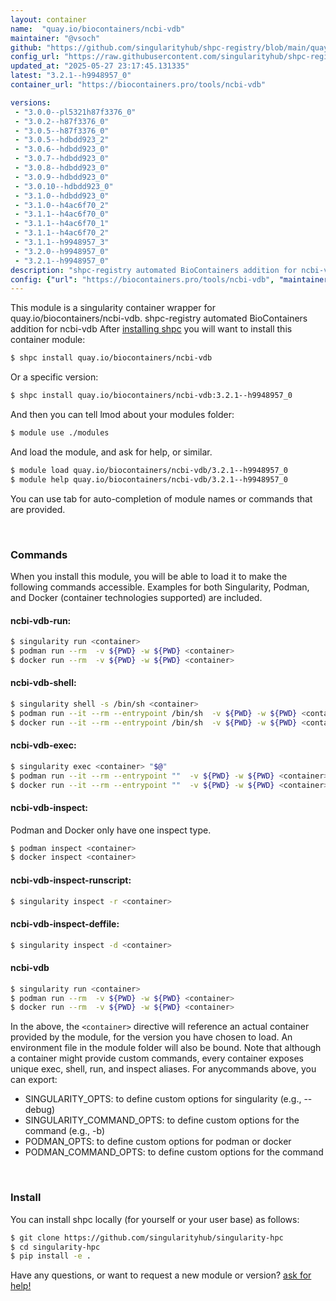 ```yaml
---
layout: container
name:  "quay.io/biocontainers/ncbi-vdb"
maintainer: "@vsoch"
github: "https://github.com/singularityhub/shpc-registry/blob/main/quay.io/biocontainers/ncbi-vdb/container.yaml"
config_url: "https://raw.githubusercontent.com/singularityhub/shpc-registry/main/quay.io/biocontainers/ncbi-vdb/container.yaml"
updated_at: "2025-05-27 23:17:45.131335"
latest: "3.2.1--h9948957_0"
container_url: "https://biocontainers.pro/tools/ncbi-vdb"

versions:
 - "3.0.0--pl5321h87f3376_0"
 - "3.0.2--h87f3376_0"
 - "3.0.5--h87f3376_0"
 - "3.0.5--hdbdd923_2"
 - "3.0.6--hdbdd923_0"
 - "3.0.7--hdbdd923_0"
 - "3.0.8--hdbdd923_0"
 - "3.0.9--hdbdd923_0"
 - "3.0.10--hdbdd923_0"
 - "3.1.0--hdbdd923_0"
 - "3.1.0--h4ac6f70_2"
 - "3.1.1--h4ac6f70_0"
 - "3.1.1--h4ac6f70_1"
 - "3.1.1--h4ac6f70_2"
 - "3.1.1--h9948957_3"
 - "3.2.0--h9948957_0"
 - "3.2.1--h9948957_0"
description: "shpc-registry automated BioContainers addition for ncbi-vdb"
config: {"url": "https://biocontainers.pro/tools/ncbi-vdb", "maintainer": "@vsoch", "description": "shpc-registry automated BioContainers addition for ncbi-vdb", "latest": {"3.2.1--h9948957_0": "sha256:c34660fca49363faaa59e806b321102510117bfac390f030a1ec2faab2142478"}, "tags": {"3.0.0--pl5321h87f3376_0": "sha256:3b6375b7218a284bb56576729f38aa69f5a0ee208535f90fbfbc21022e71057d", "3.0.2--h87f3376_0": "sha256:aba43c21a8b43784d533b628aa938ea862735e780bdefbfbc38874fc747644bb", "3.0.5--h87f3376_0": "sha256:6fdeb8dac5974c888aa8c986af7709da148127d749e1998588b47ddc922f2c8a", "3.0.5--hdbdd923_2": "sha256:7fbaa66b85908c236f293990058119f1be03a45ac71d7818d4ec2b3015a523d0", "3.0.6--hdbdd923_0": "sha256:c6e72eb236d94a9d3912ecdf5a6a2214b2540e28901264efb591fa726d6a94b3", "3.0.7--hdbdd923_0": "sha256:57ddf224432db34055d6c54c386a4c59aae2b3cc2f6c6e7fadf59640699c79f7", "3.0.8--hdbdd923_0": "sha256:daad465684c05c71ae2592a6d32627333f8b34511592025f2c3c2ddb33408801", "3.0.9--hdbdd923_0": "sha256:4d64164c398e63672f870dcffc3dd9ab2d67e0dee6caf2da9f4b7dcdc5126ca4", "3.0.10--hdbdd923_0": "sha256:06de6ae7a5acd4f7fcfede5633d1deed8b61812768fd66cf366e6fee7cd73664", "3.1.0--hdbdd923_0": "sha256:c6e348844b1917d257d9a8d3361124c0884d941777069072a891dae9fc3f264b", "3.1.0--h4ac6f70_2": "sha256:61a1f45e088b3986aef0b10a6e704b5bff0a4fe0355bf8032e01b8e5b700805b", "3.1.1--h4ac6f70_0": "sha256:b852f80b46cb35d4bbbc23419e16980fc4c410c87b0735e055a48e08398bf5b2", "3.1.1--h4ac6f70_1": "sha256:cb710d54a2f29c64645874f4555a3744afb5485901ab06cd151a7cf3b215ed47", "3.1.1--h4ac6f70_2": "sha256:34682f529247adf8c1cc478f163f847bb0d9c6d4b15a77f7f78575c58fe4cb7a", "3.1.1--h9948957_3": "sha256:bfbd1e106db85eb7052cf1bb5b5d1cb90b03be4f9a8ca678477a7c290b26fbac", "3.2.0--h9948957_0": "sha256:34631b136039158623326832e263ae7c7bd97091fb5c76dcf1883df1467bd967", "3.2.1--h9948957_0": "sha256:c34660fca49363faaa59e806b321102510117bfac390f030a1ec2faab2142478"}, "docker": "quay.io/biocontainers/ncbi-vdb"}
---
```


This module is a singularity container wrapper for quay.io/biocontainers/ncbi-vdb.
shpc-registry automated BioContainers addition for ncbi-vdb
After [installing shpc](#install) you will want to install this container module:


```bash
$ shpc install quay.io/biocontainers/ncbi-vdb
```

Or a specific version:

```bash
$ shpc install quay.io/biocontainers/ncbi-vdb:3.2.1--h9948957_0
```

And then you can tell lmod about your modules folder:

```bash
$ module use ./modules
```

And load the module, and ask for help, or similar.

```bash
$ module load quay.io/biocontainers/ncbi-vdb/3.2.1--h9948957_0
$ module help quay.io/biocontainers/ncbi-vdb/3.2.1--h9948957_0
```

You can use tab for auto-completion of module names or commands that are provided.

<br>

### Commands

When you install this module, you will be able to load it to make the following commands accessible.
Examples for both Singularity, Podman, and Docker (container technologies supported) are included.

#### ncbi-vdb-run:

```bash
$ singularity run <container>
$ podman run --rm  -v ${PWD} -w ${PWD} <container>
$ docker run --rm  -v ${PWD} -w ${PWD} <container>
```

#### ncbi-vdb-shell:

```bash
$ singularity shell -s /bin/sh <container>
$ podman run --it --rm --entrypoint /bin/sh  -v ${PWD} -w ${PWD} <container>
$ docker run --it --rm --entrypoint /bin/sh  -v ${PWD} -w ${PWD} <container>
```

#### ncbi-vdb-exec:

```bash
$ singularity exec <container> "$@"
$ podman run --it --rm --entrypoint ""  -v ${PWD} -w ${PWD} <container> "$@"
$ docker run --it --rm --entrypoint ""  -v ${PWD} -w ${PWD} <container> "$@"
```

#### ncbi-vdb-inspect:

Podman and Docker only have one inspect type.

```bash
$ podman inspect <container>
$ docker inspect <container>
```

#### ncbi-vdb-inspect-runscript:

```bash
$ singularity inspect -r <container>
```

#### ncbi-vdb-inspect-deffile:

```bash
$ singularity inspect -d <container>
```



#### ncbi-vdb

```bash
$ singularity run <container>
$ podman run --rm  -v ${PWD} -w ${PWD} <container>
$ docker run --rm  -v ${PWD} -w ${PWD} <container>
```


In the above, the `<container>` directive will reference an actual container provided
by the module, for the version you have chosen to load. An environment file in the
module folder will also be bound. Note that although a container
might provide custom commands, every container exposes unique exec, shell, run, and
inspect aliases. For anycommands above, you can export:

 - SINGULARITY_OPTS: to define custom options for singularity (e.g., --debug)
 - SINGULARITY_COMMAND_OPTS: to define custom options for the command (e.g., -b)
 - PODMAN_OPTS: to define custom options for podman or docker
 - PODMAN_COMMAND_OPTS: to define custom options for the command

<br>

### Install

You can install shpc locally (for yourself or your user base) as follows:

```bash
$ git clone https://github.com/singularityhub/singularity-hpc
$ cd singularity-hpc
$ pip install -e .
```

Have any questions, or want to request a new module or version? [ask for help!](https://github.com/singularityhub/singularity-hpc/issues)